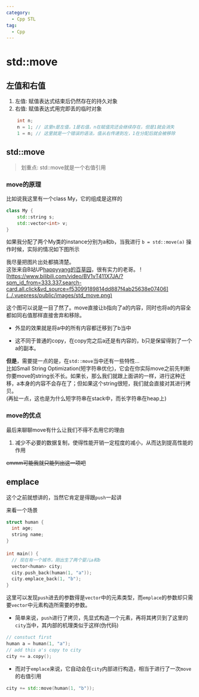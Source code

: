 ```yaml
---
category:
  - Cpp STL
tag:
  - Cpp
---
```


# std::move

## 左值和右值
  
  1. 左值: 赋值表达式结束后仍然存在的持久对象
  2. 右值: 赋值表达式用完即丢的临时对象
   
```cpp
    int n;
    n = 1; // 这里n是左值，1是右值，n在赋值完还会继续存在，但是1就会消失
    1 = n; // 这里就是一个错误的语法，值从右传递到左，1在分配后就会被移除
```

## std::move

> 划重点: std::move就是一个右值引用

### move的原理

比如说我这里有一个class My，它的组成是这样的
```cpp
class My {
    std::string s;
    std::vector<int> v;
}
```

如果我分配了两个My类的instance分别为a和b，当我进行 `b = std::move(a)` 操作时候，实际的情况如下图所示

我尽量把图片出处都搞清楚。  
这张来自B站UP[happyyang的百草园](https://space.bilibili.com/312883756)，很有实力的老哥。
![https://www.bilibili.com/video/BV1vT411X7JA/?spm_id_from=333.337.search-card.all.click&vd_source=f53099189814dd887f4ab25638e07406](../.vuepress/public/images/std_move.png)

这个图可以说是一目了然了。move直接让b指向了a的内容，同时也将a的内容全都如同右值那样直接舍弃和移除。  

* 外显的效果就是将a中的所有内容都迁移到了b当中  

* 这不同于普通的copy，在copy完之后a还是有内容的，b只是保留得到了一个a的副本。

**但是**，需要提一点的是，在`std::move`当中还有一些特性...  
比如Small String Optimization(短字符串优化)，它会在你实际move之前先判断你要move的string长不长。如果长，那么我们就跟上面讲的一样，进行这种迁移，a本身的内容不会存在了；但如果这个string很短，我们就会直接对其进行拷贝。  
(再扯一点，这也是为什么短字符串在stack中，而长字符串在heap上)

### move的优点
  
  最后来聊聊move有什么让我们不得不去用它的理由  

   1. 减少不必要的数据复制，使得性能开销一定程度的减小，从而达到提高性能的作用
   
~~emmm可能我就只能列出这一项吧~~

## emplace

这个之前就想讲的，当然它肯定是得跟`push`一起讲

来看一个场景

```cpp
struct human {
  int age;
  string name;
}

int main() {
  // 现在有一个城市，刚出生了两个婴儿a和b
  vector<human> city;
  city.push_back(human(1, "a"));
  city.emplace_back(1, "b");
}
```

这里可以发现`push`进去的参数得是`vector`中的元素类型，而`emplace`的参数却只需要`vector`中元素构造所需要的参数。

* 简单来说，`push`进行了拷贝，先显式构造一个元素，再将其拷贝到了这里的`city`当中，其内部的机理类似于这样(伪代码)

```cpp
// constuct first
human a = human(1, "a");
// add this a's copy to city
city += a.copy();
```

* 而对于`emplace`来说，它自动会在`city`内部进行构造，相当于进行了一次`move`的右值引用

```cpp
city += std::move(human(1, "b"));
```